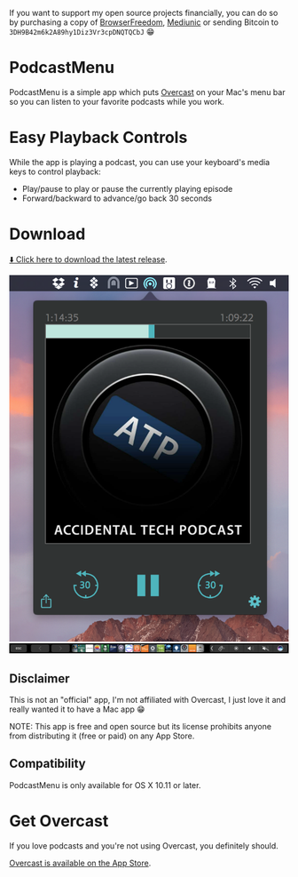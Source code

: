 If you want to support my open source projects financially, you can do so by purchasing a copy of [BrowserFreedom](https://getbrowserfreedom.com), [Mediunic](https://itunes.apple.com/app/mediunic-medium-client/id1088945121?mt=12) or sending Bitcoin to `3DH9B42m6k2A89hy1Diz3Vr3cpDNQTQCbJ` 😁

# PodcastMenu

PodcastMenu is a simple app which puts [Overcast](https://overcast.fm) on your Mac's menu bar so you can listen to your favorite podcasts while you work.

# Easy Playback Controls
While the app is playing a podcast, you can use your keyboard's media keys to control playback:

* Play/pause to play or pause the currently playing episode
* Forward/backward to advance/go back 30 seconds

# Download

[⬇️ Click here to download the latest release](https://github.com/insidegui/PodcastMenu/raw/master/Releases/PodcastMenu_v1.2.1.zip).

![screenshot](screenshot2.png)
![touchbar](touchbar.png)

## Disclaimer

This is not an "official" app, I'm not affiliated with Overcast, I just love it and really wanted it to have a Mac app 😁

NOTE: This app is free and open source but its license prohibits anyone from distributing it (free or paid) on any App Store.

## Compatibility

PodcastMenu is only available for OS X 10.11 or later.

# Get Overcast

If you love podcasts and you're not using Overcast, you definitely should.

[Overcast is available on the App Store](https://itunes.apple.com/app/overcast-podcast-player/id888422857).
